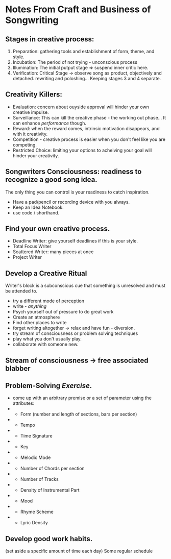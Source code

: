 # Notes From Craft and Business of Songwriting

## Stages in creative process:
1. Preparation: gathering tools and establishment of form, theme, and style.
2. Incubation: The period of not trying - unconscious process
3. Illumination: The initial putput stage => suspend inner critic here.
4. Verification: Critical Stage -> observe song as product, objectively and detached. rewriting and poloshing...  Keeping stages 3 and 4 separate.


## Creativity Killers:
 - Evaluation: concern about ouyside approval will hinder your own creative impulse.
 - Surveillance: This can kill the creative phase - the working out phase... It can enhance _performance_ though.
 - Reward: when the reward comes, intrinsic motivation disappears, and with it creativity.
 - Competition - creative process is easier when you don't feel like you are competing.
 - Restricted Choice: limiting your options to acheiving your goal will hinder your creativity.


## Songwriters Consciousness: readiness to recognize a good song idea.
The only thing you can control is your readiness to catch inspiration.
 - Have a pad/pencil or recording device with you always.
 - Keep an Idea Notebook.
 - use code / shorthand.

## Find your own creative process.
- Deadline Writer: give yourself deadlines if this is your style.
- Total Focus Writer
- Scattered Writer: many pieces at once
- Project Writer


## Develop a Creative Ritual
Writer's block is a subconscious cue that something is unresolved and must be attended to.
 - try a different mode of perception
 - write - _anything_
 - Psych yourself out of pressure to do great work
 - Create an atmosphere
 - Find other places to write
 - forget writing altogether -> relax and have fun - diversion.
 - try stream of consciousness or problem solving techniques
 - play what you don't usually play.
 - collaborate with someone new.

## Stream of consciousness -> free associated blabber

## Problem-Solving _Exercise_.
 - come up with an arbitrary premise or a set of parameter using the attributes:
 - - Form (number and length of sections, bars per section)
 - - Tempo
 - - Time Signature
 - - Key
 - - Melodic Mode
 - - Number of Chords per section
 - - Number of Tracks
 - - Density of Instrumental Part
 - - Mood
 - - Rhyme Scheme
 - - Lyric Density


## Develop good work habits.
(set aside a specific amount of time each day)
Some regular schedule





